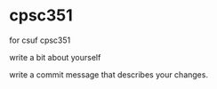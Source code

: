# cpsc351
for csuf cpsc351 


write a bit about yourself

write a commit message that describes your changes.

